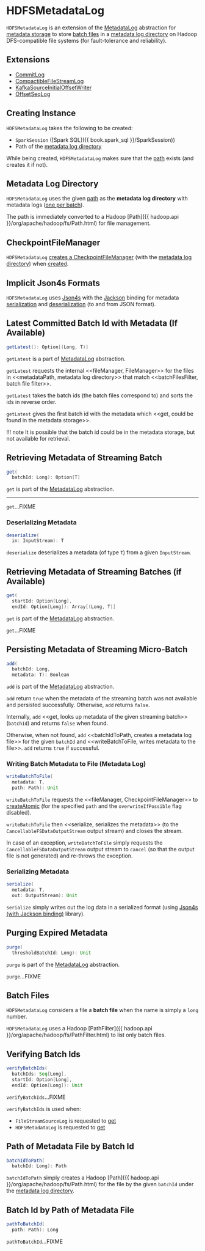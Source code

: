 # HDFSMetadataLog

`HDFSMetadataLog` is an extension of the [MetadataLog](MetadataLog.md) abstraction for [metadata storage](#extensions) to store [batch files](#batch-files) in a [metadata log directory](#metadataPath) on Hadoop DFS-compatible file systems (for fault-tolerance and reliability).

## Extensions

* [CommitLog](CommitLog.md)
* [CompactibleFileStreamLog](datasources/file/CompactibleFileStreamLog.md)
* [KafkaSourceInitialOffsetWriter](kafka/KafkaSourceInitialOffsetWriter.md)
* [OffsetSeqLog](OffsetSeqLog.md)

## Creating Instance

`HDFSMetadataLog` takes the following to be created:

* <span id="sparkSession"> `SparkSession` ([Spark SQL]({{ book.spark_sql }}/SparkSession))
* <span id="path"> Path of the [metadata log directory](#metadataPath)

While being created, `HDFSMetadataLog` makes sure that the [path](#path) exists (and creates it if not).

## <span id="metadataPath"> Metadata Log Directory

`HDFSMetadataLog` uses the given [path](#path) as the **metadata log directory** with metadata logs ([one per batch](#batchIdToPath)).

The path is immediately converted to a Hadoop [Path]({{ hadoop.api }}/org/apache/hadoop/fs/Path.html) for file management.

## <span id="fileManager"> CheckpointFileManager

`HDFSMetadataLog` [creates a CheckpointFileManager](CheckpointFileManager.md#create) (with the [metadata log directory](#metadataPath)) when [created](#creating-instance).

## <span id="formats"> Implicit Json4s Formats

`HDFSMetadataLog` uses [Json4s](http://json4s.org/) with the [Jackson](https://github.com/FasterXML/jackson-databind) binding for metadata [serialization](#serialize) and [deserialization](#deserialize) (to and from JSON format).

## <span id="getLatest"> Latest Committed Batch Id with Metadata (If Available)

```scala
getLatest(): Option[(Long, T)]
```

`getLatest` is a part of [MetadataLog](MetadataLog.md#getLatest) abstraction.

`getLatest` requests the internal <<fileManager, FileManager>> for the files in <<metadataPath, metadata log directory>> that match <<batchFilesFilter, batch file filter>>.

`getLatest` takes the batch ids (the batch files correspond to) and sorts the ids in reverse order.

`getLatest` gives the first batch id with the metadata which <<get, could be found in the metadata storage>>.

!!! note
    It is possible that the batch id could be in the metadata storage, but not available for retrieval.

## <span id="get"><span id="get-batchId"> Retrieving Metadata of Streaming Batch

```scala
get(
  batchId: Long): Option[T]
```

`get` is part of the [MetadataLog](MetadataLog.md#get) abstraction.

---

`get`...FIXME

### <span id="deserialize"> Deserializing Metadata

```scala
deserialize(
  in: InputStream): T
```

`deserialize` deserializes a metadata (of type `T`) from a given `InputStream`.

## <span id="get-range"> Retrieving Metadata of Streaming Batches (if Available)

```scala
get(
  startId: Option[Long],
  endId: Option[Long]): Array[(Long, T)]
```

`get` is part of the [MetadataLog](MetadataLog.md#get) abstraction.

`get`...FIXME

## <span id="add"> Persisting Metadata of Streaming Micro-Batch

```scala
add(
  batchId: Long,
  metadata: T): Boolean
```

`add` is part of the [MetadataLog](MetadataLog.md#add) abstraction.

`add` return `true` when the metadata of the streaming batch was not available and persisted successfully. Otherwise, `add` returns `false`.

Internally, `add` <<get, looks up metadata of the given streaming batch>> (`batchId`) and returns `false` when found.

Otherwise, when not found, `add` <<batchIdToPath, creates a metadata log file>> for the given `batchId` and <<writeBatchToFile, writes metadata to the file>>. `add` returns `true` if successful.

### <span id="writeBatchToFile"> Writing Batch Metadata to File (Metadata Log)

```scala
writeBatchToFile(
  metadata: T,
  path: Path): Unit
```

`writeBatchToFile` requests the <<fileManager, CheckpointFileManager>> to [createAtomic](CheckpointFileManager.md#createAtomic) (for the specified `path` and the `overwriteIfPossible` flag disabled).

`writeBatchToFile` then <<serialize, serializes the metadata>> (to the `CancellableFSDataOutputStream` output stream) and closes the stream.

In case of an exception, `writeBatchToFile` simply requests the `CancellableFSDataOutputStream` output stream to `cancel` (so that the output file is not generated) and re-throws the exception.

### <span id="serialize"> Serializing Metadata

```scala
serialize(
  metadata: T,
  out: OutputStream): Unit
```

`serialize` simply writes out the log data in a serialized format (using [Json4s (with Jackson binding)](#formats) library).

## <span id="purge"> Purging Expired Metadata

```scala
purge(
  thresholdBatchId: Long): Unit
```

`purge` is part of the [MetadataLog](MetadataLog.md#purge) abstraction.

`purge`...FIXME

## <span id="isBatchFile"><span id="batchFilesFilter"> Batch Files

`HDFSMetadataLog` considers a file a **batch file** when the name is simply a `long` number.

`HDFSMetadataLog` uses a Hadoop [PathFilter]({{ hadoop.api }}/org/apache/hadoop/fs/PathFilter.html) to list only batch files.

## <span id="verifyBatchIds"> Verifying Batch Ids

```scala
verifyBatchIds(
  batchIds: Seq[Long],
  startId: Option[Long],
  endId: Option[Long]): Unit
```

`verifyBatchIds`...FIXME

`verifyBatchIds` is used when:

* `FileStreamSourceLog` is requested to [get](datasources/file/FileStreamSourceLog.md#get)
* `HDFSMetadataLog` is requested to [get](#get-range)

## <span id="batchIdToPath"> Path of Metadata File by Batch Id

```scala
batchIdToPath(
  batchId: Long): Path
```

`batchIdToPath` simply creates a Hadoop [Path]({{ hadoop.api }}/org/apache/hadoop/fs/Path.html) for the file by the given `batchId` under the [metadata log directory](#metadataPath).

## <span id="pathToBatchId"> Batch Id by Path of Metadata File

```scala
pathToBatchId(
  path: Path): Long
```

`pathToBatchId`...FIXME

